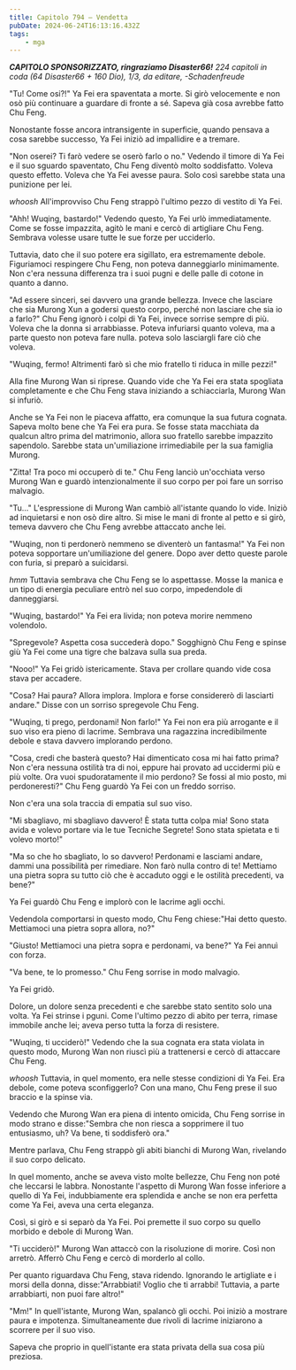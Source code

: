 ```yaml
---
title: Capitolo 794 – Vendetta
pubDate: 2024-06-24T16:13:16.432Z
tags:
    - mga
---
```



<em><strong>CAPITOLO SPONSORIZZATO, ringraziamo Disaster66!</strong>
224 capitoli in coda (64 Disaster66 + 160 Dio), 1/3,
da editare,
-Schadenfreude</em>


"Tu! Come osi?!" Ya Fei era spaventata a morte. Si girò velocemente e non osò più continuare a guardare di fronte a sé. Sapeva già cosa avrebbe fatto Chu Feng.


Nonostante fosse ancora intransigente in superficie, quando pensava a cosa sarebbe successo, Ya Fei iniziò ad impallidire e a tremare.


"Non oserei? Ti farò vedere se oserò farlo o no." Vedendo il timore di Ya Fei e il suo sguardo spaventato, Chu Feng diventò molto soddisfatto. Voleva questo effetto. Voleva che Ya Fei avesse paura. Solo così sarebbe stata una punizione per lei.


*whoosh* All'improvviso Chu Feng strappò l'ultimo pezzo di vestito di Ya Fei.


"Ahh! Wuqing, bastardo!" Vedendo questo, Ya Fei urlò immediatamente. Come se fosse impazzita, agitò le mani e cercò di artigliare Chu Feng. Sembrava volesse usare tutte le sue forze per ucciderlo.


Tuttavia, dato che il suo potere era sigillato, era estremamente debole. Figuriamoci respingere Chu Feng, non poteva danneggiarlo minimamente. Non c'era nessuna differenza tra i suoi pugni e delle palle di cotone in quanto a danno.


"Ad essere sinceri, sei davvero una grande bellezza. Invece che lasciare che sia Murong Xun a godersi questo corpo, perché non lasciare che sia io a farlo?" Chu Feng ignorò i colpi di Ya Fei, invece sorrise sempre di più. Voleva che la donna si arrabbiasse. Poteva infuriarsi quanto voleva, ma a parte questo non poteva fare nulla. poteva solo lasciargli fare ciò che voleva.


"Wuqing, fermo! Altrimenti farò sì che mio fratello ti riduca in mille pezzi!"


Alla fine Murong Wan si riprese. Quando vide che Ya Fei era stata spogliata completamente e che Chu Feng stava iniziando a schiacciarla, Murong Wan si infuriò.


Anche se Ya Fei non le piaceva affatto, era comunque la sua futura cognata. Sapeva molto bene che Ya Fei era pura. Se fosse stata macchiata da qualcun altro prima del matrimonio, allora suo fratello sarebbe impazzito sapendolo. Sarebbe stata un'umiliazione irrimediabile per la sua famiglia Murong.


"Zitta! Tra poco mi occuperò di te." Chu Feng lanciò un'occhiata verso Murong Wan e guardò intenzionalmente il suo corpo per poi fare un sorriso malvagio.


"Tu..." L'espressione di Murong Wan cambiò all'istante quando lo vide. Iniziò ad inquietarsi e non osò dire altro. Si mise le mani di fronte al petto e si girò, temeva davvero che Chu Feng avrebbe attaccato anche lei.


"Wuqing, non ti perdonerò nemmeno se diventerò un fantasma!" Ya Fei non poteva sopportare un'umiliazione del genere. Dopo aver detto queste parole con furia, si preparò a suicidarsi.


*hmm* Tuttavia sembrava che Chu Feng se lo aspettasse. Mosse la manica e un tipo di energia peculiare entrò nel suo corpo, impedendole di danneggiarsi.


"Wuqing, bastardo!" Ya Fei era livida; non poteva morire nemmeno volendolo.


"Spregevole? Aspetta cosa succederà dopo." Sogghignò Chu Feng e spinse giù Ya Fei come una tigre che balzava sulla sua preda.


"Nooo!" Ya Fei gridò istericamente. Stava per crollare quando vide cosa stava per accadere.


"Cosa? Hai paura? Allora implora. Implora e forse considererò di lasciarti andare." Disse con un sorriso spregevole Chu Feng.


"Wuqing, ti prego, perdonami! Non farlo!" Ya Fei non era più arrogante e il suo viso era pieno di lacrime. Sembrava una ragazzina incredibilmente debole e stava davvero implorando perdono.


"Cosa, credi che basterà questo? Hai dimenticato cosa mi hai fatto prima? Non c'era nessuna ostilità tra di noi, eppure hai provato ad uccidermi più e più volte. Ora vuoi spudoratamente il mio perdono? Se fossi al mio posto, mi perdoneresti?" Chu Feng guardò Ya Fei con un freddo sorriso.


Non c'era una sola traccia di empatia sul suo viso.


"Mi sbagliavo, mi sbagliavo davvero! È stata tutta colpa mia! Sono stata avida e volevo portare via le tue Tecniche Segrete! Sono stata spietata e ti volevo morto!"


"Ma so che ho sbagliato, lo so davvero! Perdonami e lasciami andare, dammi una possibilità per rimediare. Non farò nulla contro di te! Mettiamo una pietra sopra su tutto ciò che è accaduto oggi e le ostilità precedenti, va bene?"


Ya Fei guardò Chu Feng e implorò con le lacrime agli occhi.


Vedendola comportarsi in questo modo, Chu Feng chiese:"Hai detto questo. Mettiamoci una pietra sopra allora, no?"


"Giusto! Mettiamoci una pietra sopra e perdonami, va bene?" Ya Fei annuì con forza.


"Va bene, te lo promesso." Chu Feng sorrise in modo malvagio.


Ya Fei gridò.


Dolore, un dolore senza precedenti e che sarebbe stato sentito solo una volta. Ya Fei strinse i pguni. Come l'ultimo pezzo di abito per terra, rimase immobile anche lei; aveva perso tutta la forza di resistere.


"Wuqing, ti ucciderò!" Vedendo che la sua cognata era stata violata in questo modo, Murong Wan non riuscì più a trattenersi e cercò di attaccare Chu Feng.


*whoosh* Tuttavia, in quel momento, era nelle stesse condizioni di Ya Fei. Era debole, come poteva sconfiggerlo? Con una mano, Chu Feng prese il suo braccio e la spinse via.


Vedendo che Murong Wan era piena di intento omicida, Chu Feng sorrise in modo strano e disse:"Sembra che non riesca a sopprimere il tuo entusiasmo, uh? Va bene, ti soddisferò ora."


Mentre parlava, Chu Feng strappò gli abiti bianchi di Murong Wan, rivelando il suo corpo delicato.


In quel momento, anche se aveva visto molte bellezze, Chu Feng non poté che leccarsi le labbra. Nonostante l'aspetto di Murong Wan fosse inferiore a quello di Ya Fei, indubbiamente era splendida e anche se non era perfetta come Ya Fei, aveva una certa eleganza.


Così, si girò e si separò da Ya Fei. Poi premette il suo corpo su quello morbido e debole di Murong Wan.


"Ti ucciderò!" Murong Wan attaccò con la risoluzione di morire. Così non arretrò. Afferrò Chu Feng e cercò di morderlo al collo.


Per quanto riguardava Chu Feng, stava ridendo. Ignorando le artigliate e i morsi della donna, disse:"Arrabbiati! Voglio che ti arrabbi! Tuttavia, a parte arrabbiarti, non puoi fare altro!"


"Mm!" In quell'istante, Murong Wan, spalancò gli occhi. Poi iniziò a mostrare paura e impotenza. Simultaneamente due rivoli di lacrime iniziarono a scorrere per il suo viso.


Sapeva che proprio in quell'istante era stata privata della sua cosa più preziosa.
                                


                                




